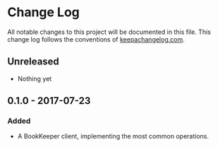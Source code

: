 # Change Log
All notable changes to this project will be documented in this file. This change log follows the conventions of [keepachangelog.com](http://keepachangelog.com/).

## Unreleased
- Nothing yet

## 0.1.0 - 2017-07-23
### Added
- A BookKeeper client, implementing the most common operations.

[Unreleased]: https://github.com/ivankelly/bookkeeper-clj/compare/0.1.0
[0.1.0]: https://github.com/ivankelly/bookkeeper-clj/commits/0.1.0
